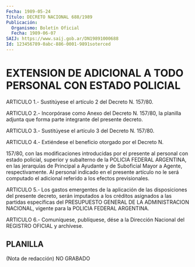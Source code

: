 ```yaml
---
Fecha: 1989-05-24
Título: DECRETO NACIONAL 688/1989
Publicación:
  Organismo: Boletín Oficial
  Fecha: 1989-06-07
SAIJ: https://www.saij.gob.ar/DN19891000688
Id: 123456789-0abc-886-0001-9891soterced
---
```

# EXTENSION DE ADICIONAL A TODO PERSONAL CON ESTADO POLICIAL

<a id="1"></a>
ARTICULO  1.- Sustitúyese el artículo 2 del Decreto N. 157/80.

<a id="2"></a>
ARTICULO  2.- Incorpórase como Anexo del Decreto N. 157/80, la planilla adjunta  que  forma parte integrante del presente decreto.

<a id="3"></a>
ARTICULO  3.- Sustitúyese el artículo 3 del Decreto N. 157/80.

<a id="4"></a>
ARTICULO 4.- Extiéndese el beneficio otorgado por el Decreto N.

157/80,  con  las  modificaciones  introducidas  por el presente al personal con estado policial, superior y subalterno  de  la POLICIA FEDERAL ARGENTINA, en las jerarquías de Principal a Ayudante  y  de Suboficial  Mayor  a  Agente, respectivamente. Al personal indicado en el presente artículo  no le será computado el adicional referido a los efectos previsionales.

<a id="5"></a>
ARTICULO  5.-  Los  gastos  emergentes de la aplicación de las disposiciones del presente decreto,  serán imputados a los créditos asignados a las partidas específicas del  PRESUPUESTO GENERAL DE LA ADMINISTRACION    NACIONAL,   vigente  para  la  POLICIA    FEDERAL ARGENTINA.

<a id="6"></a>
ARTICULO  6.-  Comuníquese,  publíquese,  dése  a la Dirección Nacional del REGISTRO OFICIAL y archívese.

## PLANILLA

<a id="1"></a>
(Nota de redacción) NO GRABADO